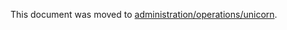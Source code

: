This document was moved to [administration/operations/unicorn](../administration/operations/unicorn.md).
